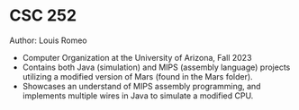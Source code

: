 # CSC 252
Author: Louis Romeo
- Computer Organization at the University of Arizona, Fall 2023
- Contains both Java (simulation) and MIPS (assembly language) projects utilizing a modified version of Mars (found in the Mars folder).
- Showcases an understand of MIPS assembly programming, and implements multiple wires in Java to simulate a modified CPU.
